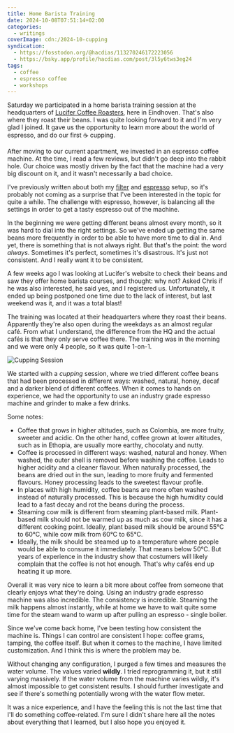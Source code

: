 ```yaml
---
title: Home Barista Training
date: 2024-10-08T07:51:14+02:00
categories:
  - writings
coverImage: cdn:/2024-10-cupping
syndication:
  - https://fosstodon.org/@hacdias/113270246172223056
  - https://bsky.app/profile/hacdias.com/post/3l5y6tws3eg24
tags:
  - coffee
  - espresso coffee
  - workshops
---
```


Saturday we participated in a home barista training session at the headquarters of [Lucifer Coffee Roasters](https://lucifercoffee.com/), here in Eindhoven. That's also where they roast their beans. I was quite looking forward to it and I'm very glad I joined. It gave us the opportunity to learn more about the world of espresso, and do our first ☕️ cupping.

<!--more-->

After moving to our current apartment, we invested in an espresso coffee machine. At the time, I read a few reviews, but didn't go deep into the rabbit hole. Our choice was mostly driven by the fact that the machine had a very big discount on it, and it wasn't necessarily a bad choice. 

I've previously written about both my [filter](/2024/01/04/current-filter-coffee-setup/) and [espresso](/2024/01/06/current-espresso-setup/) setup, so it's probably not coming as a surprise that I've been interested in the topic for quite a while. The challenge with espresso, however, is balancing all the settings in order to get a tasty espresso out of the machine.

In the beginning we were getting different beans almost every month, so it was hard to dial into the right settings. So we've ended up getting the same beans more frequently in order to be able to have more time to dial in. And yet, there is something that is not always right. But that's the point: the word *always*. Sometimes it's perfect, sometimes it's disastrous. It's just not consistent. And I really want it to be consistent. 

A few weeks ago I was looking at Lucifer's website to check their beans and saw they offer home barista courses, and thought: why not? Asked Chris if he was also interested, he said yes, and I registered us. Unfortunately, it ended up being postponed one time due to the lack of interest, but last weekend was it, and it was a total blast!

The training was located at their headquarters where they roast their beans. Apparently they're also open during the weekdays as an almost regular café. From what I understand, the difference from the HQ and the actual cafés is that they only serve coffee there. The training was in the morning and we were only 4 people, so it was quite 1-on-1.

![Cupping Session](cdn:/2024-10-cupping?class=fw)

We started with a *cupping* session, where we tried different coffee beans that had been processed in different ways: washed, natural, honey, decaf and a darker blend of different coffees. When it comes to hands on experience, we had the opportunity to use an industry grade espresso machine and grinder to make a few drinks. 

Some notes:

- Coffee that grows in higher altitudes, such as Colombia, are more fruity, sweeter and acidic. On the other hand, coffee grown at lower altitudes, such as in Ethopia, are usually more earthy, chocolaty and nutty.
- Coffee is processed in different ways: washed, natural and honey. When washed, the outer shell is removed before washing the coffee. Leads to higher acidity and a cleaner flavour. When naturally processed, the beans are dried out in the sun, leading to more fruity and fermented flavours. Honey processing leads to the sweetest flavour profile.
- In places with high humidity, coffee beans are more often washed instead of naturally processed. This is because the high humidity could lead to a fast decay and rot the beans during the process.
- Steaming cow milk is different from steaming plant-based milk. Plant-based milk should not be warmed up as much as cow milk, since it has a different cooking point. Ideally, plant based milk should be around 55°C to 60°C, while cow milk from 60°C to 65°C.
- Ideally, the milk should be steamed up to a temperature where people would be able to consume it immediately. That means below 50°C. But years of experience in the industry show that costumers will likely complain that the coffee is not hot enough. That's why cafés end up heating it up more.

Overall it was very nice to learn a bit more about coffee from someone that clearly enjoys what they're doing. Using an industry grade espresso machine was also incredible. The consistency is incredible. Steaming the milk happens almost instantly, while at home we have to wait quite some time for the steam wand to warm up after pulling an espresso - single boiler. 

Since we've come back home, I've been testing how consistent the machine is. Things I can control are consistent I hope: coffee grams, tamping, the coffee itself. But when it comes to the machine, I have limited customization. And I think this is where the problem may be.

Without changing any configuration, I purged a few times and measures the water volume. The values varied **wildly**. I tried reprogramming it, but it still varying massively. If the water volume from the machine varies wildly, it's almost impossible to get consistent results. I should further investigate and see if there's something potentially wrong with the water flow meter. 

It was a nice experience, and I have the feeling this is not the last time that I'll do something coffee-related. I'm sure I didn't share here all the notes about everything that I learned, but I also hope you enjoyed it.
